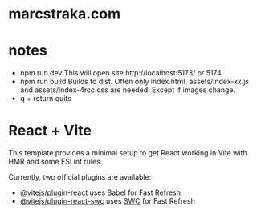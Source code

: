 # marcstraka.com 
# notes

- npm run dev      This will open site http://localhost:5173/ or 5174
- npm run build    Builds to dist. Often only index.html, assets/index-xx.js and assets/index-4rcc.css are needed. Except if images change.
- q + return quits

# React + Vite

This template provides a minimal setup to get React working in Vite with HMR and some ESLint rules.

Currently, two official plugins are available:

- [@vitejs/plugin-react](https://github.com/vitejs/vite-plugin-react/blob/main/packages/plugin-react/README.md) uses [Babel](https://babeljs.io/) for Fast Refresh
- [@vitejs/plugin-react-swc](https://github.com/vitejs/vite-plugin-react-swc) uses [SWC](https://swc.rs/) for Fast Refresh
